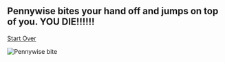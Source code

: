 ## Pennywise bites your hand off and jumps on top of you. YOU DIE!!!!!!

[Start Over](README.md)

![Pennywise bite](https://i.ytimg.com/vi/S5qv21eKFwg/hqdefault.jpg)